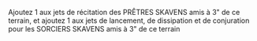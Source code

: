 Ajoutez 1 aux jets de récitation
des PRÊTRES SKAVENS amis à 3"
de ce terrain, et ajoutez 1 aux jets
de lancement, de dissipation et de
conjuration pour les SORCIERS
SKAVENS amis à 3" de ce terrain
